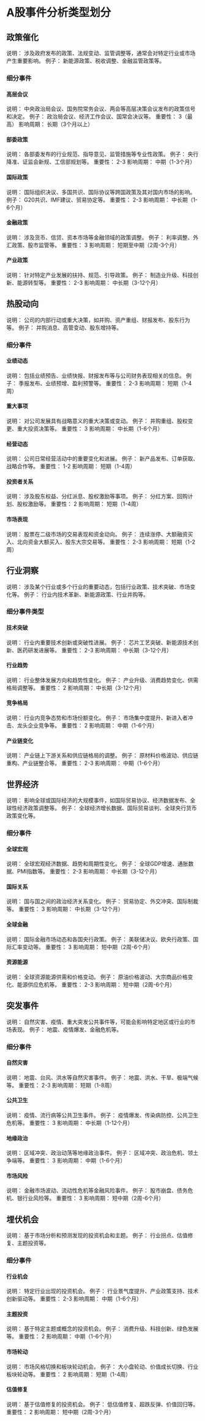 # **A股事件分析类型划分**

## **政策催化**
说明： 涉及政府发布的政策、法规变动、监管调整等，通常会对特定行业或市场产生重要影响。
例子： 新能源政策、税收调整、金融监管政策等。

### 细分事件
#### 高层会议
说明： 中央政治局会议、国务院常务会议、两会等高层决策会议发布的政策信号和决定。
例子： 政治局会议、经济工作会议、国常会决议等。
重要性： 3（最高）
影响周期： 长期（3个月以上）

#### 部委政策
说明： 各部委发布的行业规范、指导意见、监管措施等专业性政策。
例子： 央行降准、证监会新规、工信部规划等。
重要性： 2-3
影响周期： 中期（1-3个月）

#### 国际政策
说明： 国际组织决议、多国共识、国际协议等跨国政策及其对国内市场的影响。
例子： G20共识、IMF建议、贸易协定等。
重要性： 2-3
影响周期： 中长期（1-6个月）

#### 金融政策
说明： 涉及货币、信贷、资本市场等金融领域的政策调整。
例子： 利率调整、外汇政策、股市监管等。
重要性： 3
影响周期： 短期至中期（2周-3个月）

#### 产业政策
说明： 针对特定产业发展的扶持、规范、引导政策。
例子： 制造业升级、科技创新、能源转型等。
重要性： 2-3
影响周期： 中长期（3-12个月）

## **热股动向**
说明： 公司的内部行动或重大决策，如并购、资产重组、财报发布、股东行为等。
例子： 并购消息、高管变动、股东增持等。

### 细分事件
#### 业绩动态
说明： 包括业绩预告、业绩快报、财报发布等与公司财务表现相关的信息。
例子： 季报发布、业绩预增、盈利预警等。
重要性： 2-3
影响周期： 短期（1-4周）

#### 重大事项
说明： 对公司发展具有战略意义的重大决策或变动。
例子： 并购重组、股权变更、重大投资决策等。
重要性： 3
影响周期： 中长期（1-6个月）

#### 经营动态
说明： 公司日常经营活动中的重要变化和进展。
例子： 新产品发布、订单获取、战略合作等。
重要性： 1-2
影响周期： 短期（1-4周）

#### 投资者关系
说明： 涉及股东权益、分红派息、股权激励等事项。
例子： 分红方案、回购计划、股权激励等。
重要性： 2
影响周期： 短期（1-4周）

#### 市场表现
说明： 股票在二级市场的交易表现和资金动向。
例子： 连续涨停、大额融资买入、北向资金大额买入、股东大宗交易等。
重要性： 2-3
影响周期： 短期（1-2周）

## **行业洞察**
说明： 涉及某个行业或多个行业的重要动态，包括行业政策、技术突破、市场变化等。
例子： 行业内技术革新、新能源政策、行业并购等。

### 细分事件类型
#### 技术突破
说明： 行业内重要技术创新或突破性进展。
例子： 芯片工艺突破、新能源技术创新、医药研发进展等。
重要性： 2-3
影响周期： 中长期（3-12个月）

#### 行业趋势
说明： 行业整体发展方向和趋势性变化。
例子： 产业升级、消费趋势变化、供需格局调整等。
重要性： 2
影响周期： 中长期（3-12个月）

#### 竞争格局
说明： 行业内竞争态势和市场份额变化。
例子： 市场集中度提升、新进入者冲击、龙头企业竞争等。
重要性： 2
影响周期： 中期（1-6个月）

#### 产业链变化
说明： 产业链上下游关系和供应链格局的调整。
例子： 原材料价格波动、供应链重构、产业链整合等。
重要性： 2-3
影响周期： 中期（1-6个月）

## **世界经济**
说明： 影响全球或国际经济的大规模事件，如国际贸易协议、经济数据发布、全球性经济政策调整等。
例子： 全球经济增长数据、国际贸易谈判、全球央行货币政策变化等。

### 细分事件
#### 全球宏观
说明： 全球宏观经济数据、趋势和周期性变化。
例子： 全球GDP增速、通胀数据、PMI指数等。
重要性： 2-3
影响周期： 中长期（3-12个月）

#### 国际关系
说明： 国与国之间的政治经济关系变化。
例子： 贸易协定、外交冲突、国际制裁等。
重要性： 3
影响周期： 中长期（3-12个月）

#### 全球金融
说明： 国际金融市场动态和各国央行政策。
例子： 美联储决议、欧央行政策、国际汇率变动等。
重要性： 3
影响周期： 短中期（2周-6个月）

#### 资源能源
说明： 全球资源能源供需和价格变动。
例子： 原油价格波动、大宗商品价格变化、能源供应危机等。
重要性： 2-3
影响周期： 短中期（2周-6个月）

## **突发事件**
说明： 自然灾害、疫情、重大突发公共事件等，可能会影响特定地区或行业的市场表现。
例子： 地震、疫情爆发、金融危机等。

### 细分事件
#### 自然灾害
说明： 地震、台风、洪水等自然灾害事件。
例子： 地震、洪水、干旱、极端气候等。
重要性： 2-3
影响周期： 短期（1-8周）

#### 公共卫生
说明： 疫情、流行病等公共卫生事件。
例子： 疫情爆发、传染病防控、公共卫生危机等。
重要性： 3
影响周期： 中长期（1-12个月）

#### 地缘政治
说明： 区域冲突、政治动荡等地缘政治事件。
例子： 区域冲突、政治危机、领土争端等。
重要性： 3
影响周期： 中期（1-6个月）

#### 市场风险
说明： 金融市场波动、流动性危机等金融风险事件。
例子： 股市崩盘、债务危机、银行业风险等。
重要性： 3
影响周期： 短中期（2周-6个月）

## **埋伏机会**
说明： 基于市场分析和预测发现的投资机会和主题。
例子： 行业拐点、估值修复、主题投资等。

### 细分事件
#### 行业机会
说明： 特定行业出现的投资机会。
例子： 行业景气度提升、产业政策支持、技术创新驱动等。
重要性： 2-3
影响周期： 中期（1-6个月）

#### 主题投资
说明： 基于特定主题或概念的投资机会。
例子： 消费升级、科技创新、绿色发展等。
重要性： 2
影响周期： 中期（1-6个月）

#### 市场轮动
说明： 市场风格切换和板块轮动机会。
例子： 大小盘轮动、价值成长切换、行业板块轮动等。
重要性： 2
影响周期： 短期（1-4周）

#### 估值修复
说明： 基于估值修复的投资机会。
例子： 低估值修复、超跌反弹、价值回归等。
重要性： 2
影响周期： 短中期（2周-3个月）

